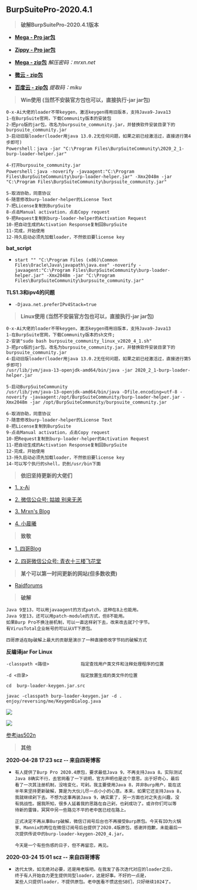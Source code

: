 ## BurpSuitePro-2020.4.1

> **破解BurpSuitePro-2020.4.1版本**

- **[Mega - Pro jar包](https://mega.nz/file/PJ0H3JIL#H7Lc0spRbNd3k8W6MQz0dBivQGKlO2MM3UuNbfK5kZ4)**

- **[Zippy - Pro jar包](https://www89.zippyshare.com/v/vtwIvMFu/file.html)**

- **[Mega - zip包](https://mega.nz/file/SVUFSQgQ#osze1oItI_MBXNSIFoF3psYpHR3Rl6OCPfdo2Jc0jRc)** *解压密码：mrxn.net*

- **[微云 - zip包](https://share.weiyun.com/i0u9iepi)**

- **[百度云 - zip包](https://pan.baidu.com/s/1KQMBtxZxAxXRZ55aB81f4w)** *提取码：miku*

> **Win使用 (当然不安装官方包也可以，直接执行-jar jar包)**

  ```
  0-x-Ai大佬的loader不带keygen，激活keygen得用旧版本，支持Java9-Java13
  1-在BurpSuite官网，下载Community版本的安装包
  2-把pro版的jar包，改名为burpsuite_community.jar，并替换软件安装目录下的burpsuite_community.jar
  3-启动旧版loader(loader用java 13.0.2无任何问题，如果之前已经激活过，直接进行第4步即可)
  Powershell：java -jar "C:\Program Files\BurpSuiteCommunity\2020_2_1-burp-loader-helper.jar"

  4-打开burpsuite_community.jar
  Powershell：java -noverify -javaagent:"C:\Program Files\BurpSuiteCommunity\burp-loader-helper.jar" -Xmx2048m -jar "C:\Program Files\BurpSuiteCommunity\burpsuite_community.jar"
  
  5-取消协助，同意协议
  6-随意修改burp-loader-helper的License Text
  7-把License复制到BurpSuite
  8-点击Manual activation，点击Copy request
  9-把Request复制到burp-loader-helper的Activation Request
  10-把自动生成的Activation Response复制回BurpSuite
  11-完成，开始使用
  12-持久启动必须先加载loader，不然依旧要license key
  ```

**bat_script**

- `start "" "C:\Program Files (x86)\Common Files\Oracle\Java\javapath\java.exe" -noverify -javaagent:"C:\Program Files\BurpSuiteCommunity\burp-loader-helper.jar" -Xmx2048m -jar "C:\Program Files\BurpSuiteCommunity\burpsuite_community.jar"`

**TLS1.3和ipv4的问题**

- `-Djava.net.preferIPv4Stack=true`

> **Linux使用 (当然不安装官方包也可以，直接执行-jar jar包)**

  ```
  0-x-Ai大佬的loader不带keygen，激活keygen得用旧版本，支持Java9-Java13
  1-在BurpSuite官网，下载Community版本的sh文件;
  2-安装"sudo bash burpsuite_community_linux_v2020_4_1.sh"
  3-把pro版的jar包，改名为burpsuite_community.jar，并替换软件安装目录下的burpsuite_community.jar
  4-启动旧版loader(loader用java 13.0.2无任何问题，如果之前已经激活过，直接进行第5步即可)
  /usr/lib/jvm/java-13-openjdk-amd64/bin/java -jar 2020_2_1-burp-loader-helper.jar

  5-启动BurpSuiteCommunity
  /usr/lib/jvm/java-13-openjdk-amd64/bin/java -Dfile.encoding=utf-8 -noverify -javaagent:/opt/BurpSuiteCommunity/burp-loader-helper.jar -Xmx2048m -jar /opt/BurpSuiteCommunity/burpsuite_community.jar

  6-取消协助，同意协议
  7-随意修改burp-loader-helper的License Text
  8-把License复制到BurpSuite
  9-点击Manual activation，点击Copy request
  10-把Request复制到burp-loader-helper的Activation Request
  11-把自动生成的Activation Response复制回BurpSuite
  12-完成，开始使用
  13-持久启动必须先加载loader，不然依旧要license key
  14-可以写个执行的shell，扔到/usr/bin下面
  ```
> **依旧坚持更新的大佬们**

- [1. x-Ai](https://github.com/x-Ai/BurpSuiteLoader)

- [2. 微信公众号: 姑娘 别来无恙]()

- [3. Mrxn's Blog](https://mrxn.net/)

- [4. 小晨曦](https://xcxmiku.com/)

> **致敬**

- [1. 四哥Blog](http://scz.617.cn:8/misc/201910151519.txt)

- [2. 四哥微信公众号: 青衣十三楼飞花堂]()

> **某个可以第一时间更新的网站(但多数收费)**

- [Raidforums](https://raidforums.com/Forum-Cracking-Tools)

> **破解**

```
Java 9至13，可以用javaagent的方式patch，这种在8上也能用。
Java 9至13，还可以用patch-module的方式，但8不能用。
如果Burp Pro不换注册机制，可以一直这样剁下去，改来改去就7个字节。
有VirusTotal企业帐号的可以从VT下原包。

四哥原话在Bp破解上最大的贡献是演示了一种直接修改字节码的破解方式
```

**反编译jar For Linux**

```
-classpath <路径>            指定查找用户类文件和注释处理程序的位置

-d <目录>                    指定放置生成的类文件的位置

cd  burp-loader-keygen.jar.src

javac -classpath burp-loader-keygen.jar -d . enjoy/reversing/me/KeygenDialog.java
```

![](https://github.com/jas502n/BurpSuite_Pro_v1.7.37/blob/master/javac.jpg)

![](https://github.com/jas502n/BurpSuite_Pro_v1.7.37/raw/master/JD-GUI.jpg)

[参考jas502n](https://github.com/jas502n/BurpSuite_Pro_v1.7.37/blob/master/README.md)

> **其他**

**2020-04-28 17:23 scz -- 来自四哥博客**

- ```
  有人提供了Burp Pro 2020.4原包，要求最低Java 9，不再支持Java 8。实际测试
  Java 8确实不行，去官网看了一下说明，官方声明也是这个意思。出于好奇心，最后
  看了一次其注册机制，没啥变化，可剁。我主要使用Java 8，并非Burp用户，能在这
  半年来坚持更新破解，算是为大伙儿尽一点小小的心意。本来，如果它还支持Java 8，
  我就继续剁下去。不想为这事再装Java 9，确实累了，另一方面也对之失去兴趣，没
  有挑战性。据我所知，很多人延着我的思路在自己剁，也剁成功了。或许你们可以等
  待新的雷锋，冥冥中另一些路见不平的老中医已经在路上。
  
  正式决定不再从事Burp破解，微信订阅号后台也不再接受Burp原包。今天有ID为火锅
  爹、Mannix的两位在微信订阅号后台提供了2020.4版原包，感谢并抱歉，未能最后一
  次提供传说中的burp-loader-keygen-2020_4.jar。
  
  今天是一个有些伤感的日子，但不再留恋，再见。
  ```

**2020-03-24 15:01 scz -- 来自四哥博客**

- ```
  迭代太快，如无绝对必要，还是用老版吧。在我发了各次迭代对应的loader之后，
  终于有人开始自力更生提供同型loader，这是好事。不好的一点是，
  某些人只提供loader，不提供原包。老中医看不惯这些SB们，只好继续1024了。
  ```

